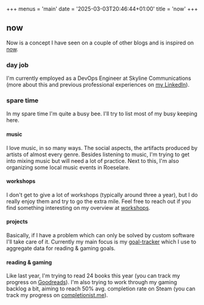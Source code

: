 +++
menus = 'main'
date = '2025-03-03T20:46:44+01:00'
title = 'now'
+++

## now

Now is a concept I have seen on a couple of other blogs and is inspired on [now](https://nownownow.com/about).

### day job

I'm currently employed as a DevOps Engineer at Skyline Communications (more about this and previous professional experiences on [my LinkedIn](https://www.linkedin.com/in/xdoubleu/)).

### spare time

In my spare time I'm quite a busy bee. I'll try to list most of my busy keeping here.

#### music

I love music, in so many ways. The social aspects, the artifacts produced by artists of almost every genre.
Besides listening to music, I'm trying to get into mixing music but will need a lot of practice.
Next to this, I'm also organizing some local music events in Roeselare.

#### workshops

I don't get to give a lot of workshops (typically around three a year), but I do really enjoy them and try to go the extra mile. Feel free to reach out if you find something interesting on my overview at [workshops](/workshops).

#### projects

Basically, if I have a problem which can only be solved by custom software I'll take care of it.
Currently my main focus is my [goal-tracker](https://github.com/xdoubleu/goal-tracker) which I use to aggregate data for reading & gaming goals.

#### reading & gaming

Like last year, I'm trying to read 24 books this year (you can track my progress on [Goodreads](https://www.goodreads.com/user/show/114660594-xander-warszawski)).
I'm also trying to work through my gaming backlog a bit, aiming to reach 50% avg. completion rate on Steam (you can track my progress on [completionist.me](https://completionist.me/steam/profile/76561198127953838)).
